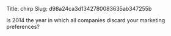 Title: chirp
Slug: d98a24ca3d1342780083635ab347255b

Is 2014 the year in which all companies discard your marketing preferences?
